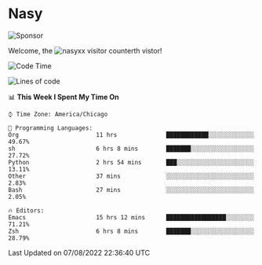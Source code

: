 # Nasy

<!--
<p align="center">
<img height="200" src="https://github-readme-stats.vercel.app/api?username=nasyxx&count_private=true&show_icons=true&theme=dracula&include_all_commits=true"/>
<img height="200" src="https://github-readme-stats.vercel.app/api/top-langs/?username=nasyxx&theme=dracula&hide=html,jupyter+notebook&count_private=true&show_icons=true"/>
</p>

  
----------------
-->

![Sponsor](https://img.shields.io/static/v1.svg?label=Sponsor&message=%E2%9D%A4&logo=GitHub&style=flat&color=pink)
 
Welcome, the ![nasyxx visitor counter](https://count.getloli.com/get/@nasyxx?theme=rule34)th vistor!
 
<!--START_SECTION:waka-->
![Code Time](http://img.shields.io/badge/Code%20Time-2%2C547%20hrs%2013%20mins-blue)

![Lines of code](https://img.shields.io/badge/From%20Hello%20World%20I%27ve%20Written-5%20Million%20lines%20of%20code-blue)

📊 **This Week I Spent My Time On** 

```text
⌚︎ Time Zone: America/Chicago

💬 Programming Languages: 
Org                      11 hrs              ████████████░░░░░░░░░░░░░   49.67% 
sh                       6 hrs 8 mins        ███████░░░░░░░░░░░░░░░░░░   27.72% 
Python                   2 hrs 54 mins       ███░░░░░░░░░░░░░░░░░░░░░░   13.11% 
Other                    37 mins             ░░░░░░░░░░░░░░░░░░░░░░░░░   2.83% 
Bash                     27 mins             ░░░░░░░░░░░░░░░░░░░░░░░░░   2.05%

🔥 Editors: 
Emacs                    15 hrs 12 mins      █████████████████░░░░░░░░   71.21% 
Zsh                      6 hrs 8 mins        ███████░░░░░░░░░░░░░░░░░░   28.79%

```


 Last Updated on 07/08/2022 22:36:40 UTC
<!--END_SECTION:waka-->

<!-- ![visitors](https://visitor-badge.laobi.icu/badge?page_id=nasyxx.nasyxx) -->
